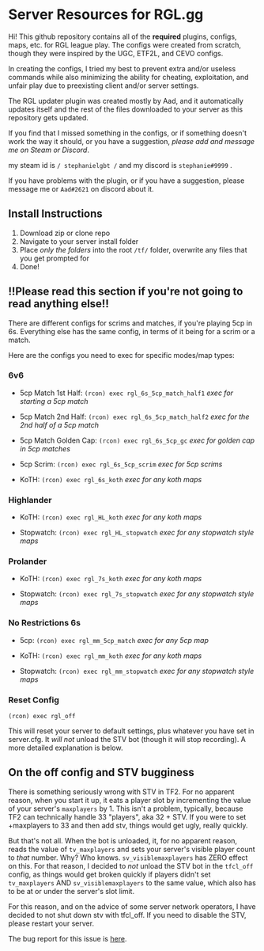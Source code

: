 
# Server Resources for RGL.gg

Hi! This github repository contains all of the **required** plugins, configs, maps, etc. for RGL league play. The configs were created from scratch, though they were inspired by the UGC, ETF2L, and CEVO configs.


In creating the configs, I tried my best to prevent extra and/or useless commands while also minimizing the ability for cheating, exploitation, and unfair play due to preexisting client and/or server settings.

The RGL updater plugin was created mostly by Aad, and it automatically updates itself and the rest of the files downloaded to your server as this repository gets updated.

If you find that I missed something in the configs, or if something doesn't work the way it should, or you have a suggestion, *please add and message me on Steam or Discord*.

my steam id is `/ stephanielgbt /` and my discord is `stephanie#9999` .

If you have problems with the plugin, or if you have a suggestion, please message me or `Aad#2621` on discord about it.

## Install Instructions

1. Download zip or clone repo
2. Navigate to your server install folder
3. Place *only the folders* into the root `/tf/` folder, overwrite any files that you get prompted for
4. Done!

## !!Please read this section if you're not going to read anything else!!

There are different configs for scrims and matches, if you're playing 5cp in 6s. Everything else has the same config, in terms of it being for a scrim or a match.

Here are the configs you need to exec for specific modes/map types:

### 6v6

* 5cp Match 1st Half: `(rcon) exec rgl_6s_5cp_match_half1` *exec for starting a 5cp match*

* 5cp Match 2nd Half: `(rcon) exec rgl_6s_5cp_match_half2` *exec for the 2nd half of a 5cp match*

* 5cp Match Golden Cap: `(rcon) exec rgl_6s_5cp_gc` *exec for golden cap in 5cp matches*

* 5cp Scrim: `(rcon) exec rgl_6s_5cp_scrim` *exec for 5cp scrims*

* KoTH: `(rcon) exec rgl_6s_koth` *exec for any koth maps*

### Highlander

* KoTH: `(rcon) exec rgl_HL_koth` *exec for any koth maps*

* Stopwatch: `(rcon) exec rgl_HL_stopwatch` *exec for any stopwatch style maps*

### Prolander

* KoTH: `(rcon) exec rgl_7s_koth` *exec for any koth maps*

* Stopwatch: `(rcon) exec rgl_7s_stopwatch` *exec for any stopwatch style maps*

### No Restrictions 6s

* 5cp: `(rcon) exec rgl_mm_5cp_match` *exec for any 5cp map*

* KoTH: `(rcon) exec rgl_mm_koth` *exec for any koth maps*

* Stopwatch: `(rcon) exec rgl_mm_stopwatch` *exec for any stopwatch style maps*




### Reset Config

`(rcon) exec rgl_off`

This will reset your server to default settings, plus whatever you have set in server.cfg. It *will not* unload the STV bot (though it will stop recording). A more detailed explanation is below.


## On the off config and STV bugginess

There is something seriously wrong with STV in TF2. For no apparent reason, when you start it up, it eats a player slot by incrementing the value of your server's `maxplayers` by 1. This isn't a problem, typically, because TF2 can technically handle 33 "players", aka 32 + STV. If you were to set +maxplayers to 33 and then add stv, things would get ugly, really quickly.

But that's not all. When the bot is unloaded, it, for no apparent reason, reads the value of `tv_maxplayers` and sets your server's visible player count to *that* number. Why? Who knows. `sv_visiblemaxplayers` has ZERO effect on this. For that reason, I decided to *not* unload the STV bot in the `tfcl_off` config, as things would get broken quickly if players didn't set `tv_maxplayers` AND `sv_visiblemaxplayers` to the same value, which also has to be at or under the server's slot limit.

For this reason, and on the advice of some server network operators, I have decided to not shut down stv with tfcl_off. If you need to disable the STV, please restart your server.

The bug report for this issue is [here](https://github.com/ValveSoftware/Source-1-Games/issues/2778).
